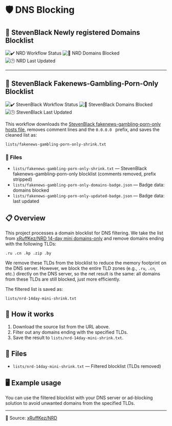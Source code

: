 # 🛡️ DNS Blocking

## 📰 StevenBlack Newly registered Domains Blocklist
<p align="left">
	<img src="https://github.com/MarkDarwin/dns-blocking/actions/workflows/nrd-shrink.yml/badge.svg?style=for-the-badge&logo=githubactions&logoColor=white&label=✔️%20NRD%20Workflow&color=green" alt="✔️ NRD Workflow Status" />
	<img src="https://img.shields.io/endpoint?url=https://raw.githubusercontent.com/MarkDarwin/dns-blocking/main/lists/blocklist-domains-badge.json&style=for-the-badge&logo=shield&logoColor=white&label=🚫%20Domains%20Blocked&color=red" alt="🚫 NRD Domains Blocked" />
	<img src="https://img.shields.io/endpoint?url=https://raw.githubusercontent.com/MarkDarwin/dns-blocking/main/lists/blocklist-updated-badge.json&style=for-the-badge&logo=calendar&logoColor=white&label=🕒%20Last%20Updated&color=blue" alt="🕒 NRD Last Updated" />
</p>

---

## 📰 StevenBlack Fakenews-Gambling-Porn-Only Blocklist

<p align="left">
	<img src="https://github.com/MarkDarwin/dns-blocking/actions/workflows/stevenblack-fakenews-gambling-porn.yml/badge.svg?style=for-the-badge&logo=githubactions&logoColor=white&label=✔️%20StevenBlack%20Workflow&color=green" alt="✔️ StevenBlack Workflow Status" />
	<img src="https://img.shields.io/endpoint?url=https://raw.githubusercontent.com/MarkDarwin/dns-blocking/main/lists/fakenews-gambling-porn-only-domains-badge.json&style=for-the-badge&logo=shield&logoColor=white&label=🚫%20Domains%20Blocked&color=red" alt="🚫 StevenBlack Domains Blocked" />
	<img src="https://img.shields.io/endpoint?url=https://raw.githubusercontent.com/MarkDarwin/dns-blocking/main/lists/fakenews-gambling-porn-only-updated-badge.json&style=for-the-badge&logo=calendar&logoColor=white&label=🕒%20Last%20Updated&color=blue" alt="🕒 StevenBlack Last Updated" />
</p>

This workflow downloads the [StevenBlack fakenews-gambling-porn-only hosts file](https://raw.githubusercontent.com/StevenBlack/hosts/master/alternates/fakenews-gambling-porn-only/hosts), removes comment lines and the `0.0.0.0 ` prefix, and saves the cleaned list as:

`lists/fakenews-gambling-porn-only-shrink.txt`

### 📁 Files

- `lists/fakenews-gambling-porn-only-shrink.txt` — StevenBlack fakenews-gambling-porn-only blocklist (comments removed, prefix stripped)
- `lists/fakenews-gambling-porn-only-domains-badge.json` — Badge data: domains blocked
- `lists/fakenews-gambling-porn-only-updated-badge.json` — Badge data: last updated
## 📋 Overview

This project processes a domain blocklist for DNS filtering. We take the list from [xRuffKez/NRD 14-day mini domains-only](https://raw.githubusercontent.com/xRuffKez/NRD/refs/heads/main/lists/14-day-mini/domains-only/nrd-14day-mini.txt) and remove domains ending with the following TLDs:

```
.ru .cn .kp .zip .by
```

We remove these TLDs from the blocklist to reduce the memory footprint on the DNS server. However, we block the entire TLD zones (e.g., `.ru`, `.cn`, etc.) directly on the DNS server, so the net result is the same: all domains from these TLDs are still blocked, just more efficiently.

The filtered list is saved as:

`lists/nrd-14day-mini-shrink.txt`

## 🚀 How it works

1. Download the source list from the URL above.
2. Filter out any domains ending with the specified TLDs.
3. Save the result to `lists/nrd-14day-mini-shrink.txt`.

## 📁 Files

- `lists/nrd-14day-mini-shrink.txt` — Filtered blocklist (TLDs removed)

## 🖥️ Example usage

You can use the filtered blocklist with your DNS server or ad-blocking solution to avoid unwanted domains from the specified TLDs.

---
🔗 Source: [xRuffKez/NRD](https://github.com/xRuffKez/NRD)